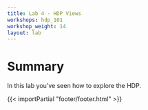 ```yaml
---
title: Lab 4 - HDP Views
workshops: hdp_101
workshop_weight: 14
layout: lab
---
```



# Summary
In this lab you've seen how to explore the HDP.

{{< importPartial "footer/footer.html" >}}
